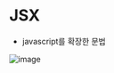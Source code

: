 # JSX

- javascript를 확장한 문법

![image](https://user-images.githubusercontent.com/76837780/187714622-b6af0987-62db-43b4-a867-8cae400da40c.png)

